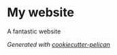 # My website

A fantastic website

*Generated with [cookiecutter-pelican](https://github.com/pappasam/cookiecutter-pelican)*
